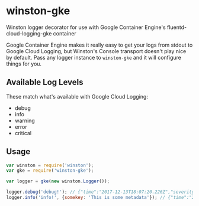 # winston-gke
Winston logger decorator for use with Google Container Engine's fluentd-cloud-logging-gke container

Google Container Engine makes it really easy to get your logs from stdout to Google Cloud Logging, but Winston's
Console transport doesn't play nice by default. Pass any logger instance to `winston-gke` and it will configure things for you.

## Available Log Levels

These match what's available with Google Cloud Logging:

* debug
* info
* warning
* error
* critical

## Usage

```javascript
var winston = require('winston');
var gke = require('winston-gke');

var logger = gke(new winston.Logger());

logger.debug('debug!'); // {"time":"2017-12-13T18:07:20.226Z","severity":"DEBUG","message":"debug!"}
logger.info('info!', {somekey: 'This is some metadata'}); // {"time":"2017-12-13T18:07:20.437Z","severity":"INFO","message":"info!","meta":{"somekey":"This is some metadata"}}
```
